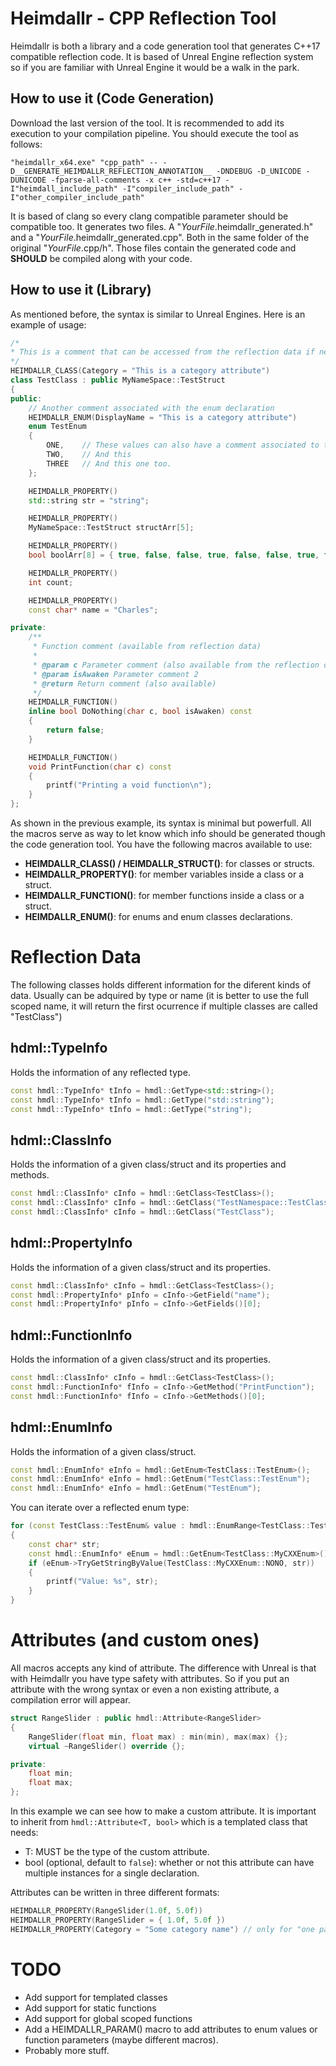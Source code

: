# Heimdallr - CPP Reflection Tool

Heimdallr is both a library and a code generation tool that generates C++17 compatible reflection code.
It is based of Unreal Engine reflection system so if you are familiar with Unreal Engine it would be a walk in the park.

## How to use it (Code Generation)
Download the last version of the tool. It is recommended to add its execution to your compilation pipeline.
You should execute the tool as follows:
```shell
"heimdallr_x64.exe" "cpp_path" -- -D__GENERATE_HEIMDALLR_REFLECTION_ANNOTATION__ -DNDEBUG -D_UNICODE -DUNICODE -fparse-all-comments -x c++ -std=c++17 -I"heimdall_include_path" -I"compiler_include_path" -I"other_compiler_include_path" 
```

It is based of clang so every clang compatible parameter should be compatible too.
It generates two files. A "*YourFile*.heimdallr_generated.h" and a "*YourFile*.heimdallr_generated.cpp". Both in the same folder of the original "*YourFile*.cpp/h". Those files contain the generated code and **SHOULD** be compiled along with your code.

## How to use it (Library)
As mentioned before, the syntax is similar to Unreal Engines. Here is an example of usage:
```cpp
/*
* This is a comment that can be accessed from the reflection data if needed
*/
HEIMDALLR_CLASS(Category = "This is a category attribute")
class TestClass : public MyNameSpace::TestStruct
{
public:
	// Another comment associated with the enum declaration
	HEIMDALLR_ENUM(DisplayName = "This is a category attribute")
    enum TestEnum
	{
		ONE,    // These values can also have a comment associated to them
		TWO,    // And this
		THREE   // And this one too.
	};

	HEIMDALLR_PROPERTY()
    std::string str = "string";

	HEIMDALLR_PROPERTY()
    MyNameSpace::TestStruct structArr[5];

	HEIMDALLR_PROPERTY()
    bool boolArr[8] = { true, false, false, true, false, false, true, false };

	HEIMDALLR_PROPERTY()
    int count;

	HEIMDALLR_PROPERTY()
    const char* name = "Charles";

private:
	/**
	 * Function comment (available from reflection data)
	 * 
	 * @param c Parameter comment (also available from the reflection data)
	 * @param isAwaken Parameter comment 2
	 * @return Return comment (also available)
	 */
	HEIMDALLR_FUNCTION()
	inline bool DoNothing(char c, bool isAwaken) const
	{
		return false;
	}

	HEIMDALLR_FUNCTION()
	void PrintFunction(char c) const
	{
		printf("Printing a void function\n");
	}
};
```

As shown in the previous example, its syntax is minimal but powerfull. All the macros serve as way to let know which info should be generated though the code generation tool. You have the following macros available to use:

- **HEIMDALLR_CLASS() / HEIMDALLR_STRUCT()**: for classes or structs.	
- **HEIMDALLR_PROPERTY()**: for member variables inside a class or a struct.
- **HEIMDALLR_FUNCTION()**: for member functions inside a class or a struct.	
- **HEIMDALLR_ENUM()**: for enums and enum classes declarations.

# Reflection Data
The following classes holds different information for the diferent kinds of data. Usually can be adquired by type or name (it is better to use the full scoped name, it will return the first ocurrence if multiple classes are called "TestClass")
## hdml::TypeInfo
Holds the information of any reflected type.
```cpp
const hmdl::TypeInfo* tInfo = hmdl::GetType<std::string>();
const hmdl::TypeInfo* tInfo = hmdl::GetType("std::string");
const hmdl::TypeInfo* tInfo = hmdl::GetType("string");
```
## hdml::ClassInfo
Holds the information of a given class/struct and its properties and methods.
```cpp
const hmdl::ClassInfo* cInfo = hmdl::GetClass<TestClass>();
const hmdl::ClassInfo* cInfo = hmdl::GetClass("TestNamespace::TestClass");
const hmdl::ClassInfo* cInfo = hmdl::GetClass("TestClass");
```
## hdml::PropertyInfo
Holds the information of a given class/struct and its properties.
```cpp
const hmdl::ClassInfo* cInfo = hmdl::GetClass<TestClass>();
const hmdl::PropertyInfo* pInfo = cInfo->GetField("name");
const hmdl::PropertyInfo* pInfo = cInfo->GetFields()[0];
```
## hdml::FunctionInfo
Holds the information of a given class/struct and its properties.
```cpp
const hmdl::ClassInfo* cInfo = hmdl::GetClass<TestClass>();
const hmdl::FunctionInfo* fInfo = cInfo->GetMethod("PrintFunction");
const hmdl::FunctionInfo* fInfo = cInfo->GetMethods()[0];
```
## hdml::EnumInfo
Holds the information of a given class/struct.
```cpp
const hmdl::EnumInfo* eInfo = hmdl::GetEnum<TestClass::TestEnum>();
const hmdl::EnumInfo* eInfo = hmdl::GetEnum("TestClass::TestEnum");
const hmdl::EnumInfo* eInfo = hmdl::GetEnum("TestEnum");
```
You can iterate over a reflected enum type:
```cpp
for (const TestClass::TestEnum& value : hmdl::EnumRange<TestClass::TestEnum>())
{
    const char* str;
    const hmdl::EnumInfo* eEnum = hmdl::GetEnum<TestClass::MyCXXEnum>();
    if (eEnum->TryGetStringByValue(TestClass::MyCXXEnum::NONO, str))
    {
        printf("Value: %s", str);
    }
}
```
# Attributes (and custom ones)
All macros accepts any kind of attribute. The difference with Unreal is that with Heimdallr you have type safety with attributes. So if you put an attribute with the wrong syntax or even a non existing attribute, a compilation error will appear.
```cpp
struct RangeSlider : public hmdl::Attribute<RangeSlider>
{
	RangeSlider(float min, float max) : min(min), max(max) {};
	virtual ~RangeSlider() override {};

private:
	float min;
	float max;
};
```
In this example we can see how to make a custom attribute. It is important to inherit from `hmdl::Attribute<T, bool>` which is a templated class that needs:
- T: MUST be the type of the custom attribute.
- bool (optional, default to ``false``): whether or not this attribute can have multiple instances for a single declaration.

Attributes can be written in three different formats:
```cpp
HEIMDALLR_PROPERTY(RangeSlider(1.0f, 5.0f))
HEIMDALLR_PROPERTY(RangeSlider = { 1.0f, 5.0f })
HEIMDALLR_PROPERTY(Category = "Some category name") // only for "one paramenter" attribute constructors
```

# TODO
- Add support for templated classes
- Add support for static functions
- Add support for global scoped functions
- Add a HEIMDALLR_PARAM() macro to add attributes to enum values or function parameters (maybe different macros).
- Probably more stuff.

